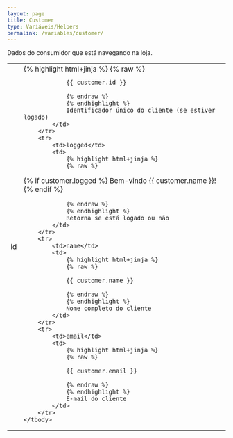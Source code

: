 ```yaml
---
layout: page
title: Customer
type: Variáveis/Helpers
permalink: /variables/customer/
---
```


Dados do consumidor que está navegando na loja.

<table>
    <tbody>
        <tr>
            <td>id</td>
            <td>
                {% highlight html+jinja %}
                {% raw %}

                {{ customer.id }}

                {% endraw %}
                {% endhighlight %}
                Identificador único do cliente (se estiver logado)
            </td>
        </tr>
        <tr>
            <td>logged</td>
            <td>
                {% highlight html+jinja %}
                {% raw %}
                                
{% if customer.logged %}
    Bem-vindo {{ customer.name }}!
{% endif %}

                {% endraw %}
                {% endhighlight %}
                Retorna se está logado ou não
            </td>
        </tr>
        <tr>
            <td>name</td>
            <td>
                {% highlight html+jinja %}
                {% raw %}

                {{ customer.name }}

                {% endraw %}
                {% endhighlight %}
                Nome completo do cliente
            </td>
        </tr>
        <tr>
            <td>email</td>
            <td>
                {% highlight html+jinja %}
                {% raw %}

                {{ customer.email }}

                {% endraw %}
                {% endhighlight %}
                E-mail do cliente
            </td>
        </tr>
    </tbody>
</table>